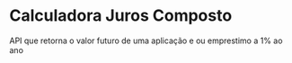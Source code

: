 # Calculadora Juros Composto
API que retorna o valor futuro de uma aplicação e ou emprestimo a 1% ao ano
